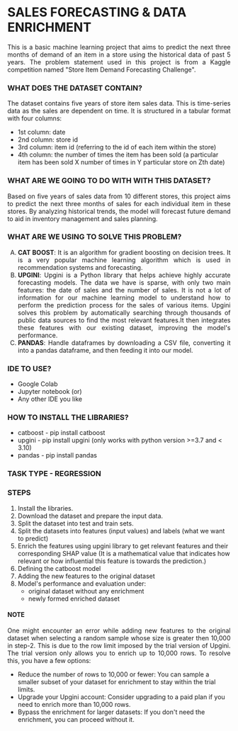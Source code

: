 # SALES FORECASTING & DATA ENRICHMENT

<p align="justify">This is a basic machine learning project that aims to predict the next three months of demand of an item in a store using the historical data of past 5 years. The problem statement used in this project is from a Kaggle competition named "Store Item Demand Forecasting Challenge". </p>

### WHAT DOES THE DATASET CONTAIN?
<p align="justify">The dataset contains five years of store item sales data. This is time-series data as the sales are dependent on time. It is structured in a tabular format with four columns:
<ul>
<li> 1st column: date </li>
<li> 2nd column: store id </li>
<li> 3rd column: item id (referring to the id of each item within the store) </li>
<li> 4th column: the number of times the item has been sold (a particular item has been sold X number of times in Y particular store on Zth date)</li>
</ul></p>

### WHAT ARE WE GOING TO DO WITH WITH THIS DATASET?
<p align="justify">Based on five years of sales data from 10 different stores, this project aims to predict the next three months of sales for each individual item in these stores. By analyzing historical trends, the model will forecast future demand to aid in inventory management and sales planning.</p>

### WHAT ARE WE USING TO SOLVE THIS PROBLEM?
<ol type="A" align="justify">
<li><b>CAT BOOST</b>: It is an algorithm for gradient boosting on decision trees. It is a very popular machine learning algorithm which is used in recommendation systems and forecasting.</li>
<li><b>UPGINI</b>: Upgini is a Python library that helps achieve highly accurate forecasting models. The data we have is sparse, with only two main features: the date of sales and the number of sales. It is not a lot of information for our machine learning model to understand how to perform the prediction process for the sales of various items. Upgini solves this problem by automatically searching through thousands of public data sources to find the most relevant features.It then integrates these features with our existing dataset, improving the model's performance.</li>
<li><b>PANDAS</b>: Handle dataframes by downloading a CSV file, converting it into a pandas dataframe, and then feeding it into our model.</li>
</ol>

### IDE TO USE?
<ul>
<li>Google Colab</li>
<li>Jupyter notebook (or)</li>
<li>Any other IDE you like</li>
</ul>

### HOW TO INSTALL THE LIBRARIES?
<ul>
<li> catboost - pip install catboost </li>
<li> upgini - pip install upgini (only works with python version >=3.7 and < 3.10) </li>
<li> pandas - pip install pandas </li>
</ul>

### TASK TYPE - REGRESSION

### STEPS
<ol type="1">
<li>Install the libraries.</li>
<li>Download the dataset and prepare the input data.</li>
<li>Split the dataset into test and train sets.</li>
<li>Split the datasets into features (input values) and labels (what we want to predict)</li>
<li>Enrich the features using upgini library to get relevant features and their corresponding SHAP value (It is a mathematical value that indicates how relevant or how influential this feature is towards the prediction.)</li>
<li>Defining the catboost model</li>
<li>Adding the new features to the original dataset</li>
<li>
Model's performance and evaluation under:
    <ul><li>original dataset without any enrichment</li>
    <li>newly formed enriched dataset</li></ul>
</li>
</ol>

#### NOTE
<p align="justify">One might encounter an error while adding new features to the original dataset when selecting a random sample whose size is greater then 10,000 in step-2. This is due to the row limit imposed by the trial version of Upgini. The trial version only allows you to enrich up to 10,000 rows. To resolve this, you have a few options:
<ul>
<li>Reduce the number of rows to 10,000 or fewer: You can sample a smaller subset of your dataset for enrichment to stay within the trial limits.</li>
<li>Upgrade your Upgini account: Consider upgrading to a paid plan if you need to enrich more than 10,000 rows.</li>
<li>Bypass the enrichment for larger datasets: If you don't need the enrichment, you can proceed without it.</li>
</p>
